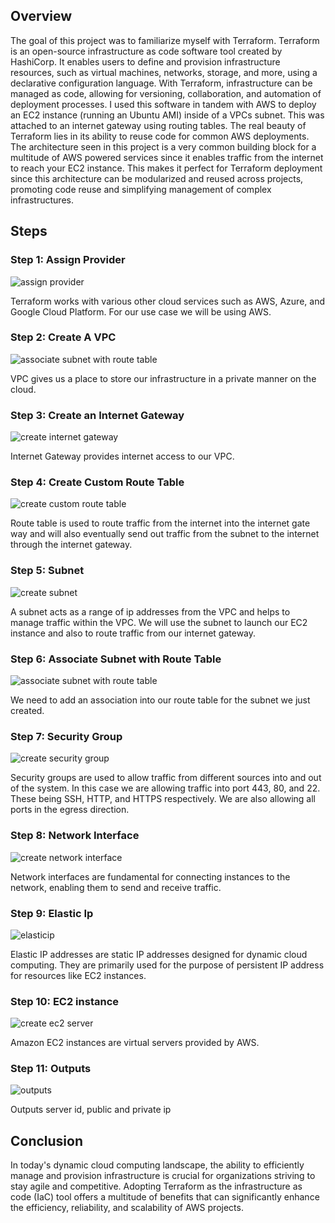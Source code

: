 ## Overview
The goal of this project was to familiarize myself with Terraform. Terraform is an open-source infrastructure as code software tool created by HashiCorp. It enables users to define and provision infrastructure resources, such as virtual machines, networks, storage, and more, using a declarative configuration language. With Terraform, infrastructure can be managed as code, allowing for versioning, collaboration, and automation of deployment processes. I used this software in tandem with AWS to deploy an EC2 instance (running an Ubuntu AMI) inside of a VPCs subnet. This was attached to an internet gateway using routing tables. The real beauty of Terraform lies in its ability to reuse code for common AWS deployments. The architecture seen in this project is a very common building block for a multitude of AWS powered services since it enables traffic from the internet to reach your EC2 instance. This makes it perfect for Terraform deployment since this architecture can be modularized and reused across projects, promoting code reuse and simplifying management of complex infrastructures.

## Steps

### Step 1: Assign Provider
![assign provider](https://github.com/sauravnakarmi/TerraformProject/assets/70821330/eac785d2-6770-4f6e-ae0b-421b89ed55cf)

Terraform works with various other cloud services such as AWS, Azure, and Google Cloud Platform. For our use case we will be using AWS.

### Step 2: Create A VPC
![associate subnet with route table](https://github.com/sauravnakarmi/TerraformProject/assets/70821330/2dfda096-b6d6-4356-8448-fdb3dd1a591a)

VPC gives us a place to store our infrastructure in a private manner on the cloud. 

### Step 3: Create an Internet Gateway
![create internet gateway](https://github.com/sauravnakarmi/TerraformProject/assets/70821330/c500bc7c-bfa7-46ee-95f3-2a173b2b9b1b)

Internet Gateway provides internet access to our VPC. 

### Step 4: Create Custom Route Table
![create custom route table](https://github.com/sauravnakarmi/TerraformProject/assets/70821330/d182e7c2-86aa-46a9-803f-2b972a0f329c)

Route table is used to route traffic from the internet into the internet gate way and will also eventually send out traffic from the subnet to the internet through the internet gateway. 

### Step 5: Subnet
![create subnet](https://github.com/sauravnakarmi/TerraformProject/assets/70821330/9bec3f59-3944-45be-903e-3b10f6dab42e)

A subnet acts as a range of ip addresses from the VPC and helps to manage traffic within the VPC. We will use the subnet to launch our EC2 instance and also to route traffic from our internet gateway. 

### Step 6: Associate Subnet with Route Table
![associate subnet with route table](https://github.com/sauravnakarmi/TerraformProject/assets/70821330/2dfda096-b6d6-4356-8448-fdb3dd1a591a)

We need to add an association into our route table for the subnet we just created. 

### Step 7: Security Group
![create security group](https://github.com/sauravnakarmi/TerraformProject/assets/70821330/30b6c3c2-58e2-410a-9bea-a0f50f5c5120)

Security groups are used to allow traffic from different sources into and out of the system. In this case we are allowing traffic into port 443, 80, and 22. These being SSH, HTTP, and HTTPS respectively. We are also allowing all ports in the egress direction. 

### Step 8: Network Interface
![create network interface](https://github.com/sauravnakarmi/TerraformProject/assets/70821330/b10d759e-afb5-4412-a987-44c32f520f2c)

Network interfaces are fundamental for connecting instances to the network, enabling them to send and receive traffic. 

### Step 9: Elastic Ip 
![elasticip](https://github.com/sauravnakarmi/TerraformProject/assets/70821330/77375599-1311-4b77-a870-6180d2dedac2)

Elastic IP addresses are static IP addresses designed for dynamic cloud computing. They are primarily used for the purpose of persistent IP address for resources like EC2 instances. 

### Step 10: EC2 instance
![create ec2 server](https://github.com/sauravnakarmi/TerraformProject/assets/70821330/980502a8-1e2a-48ce-aca8-0b04a3715e29)

Amazon EC2 instances are virtual servers provided by AWS.

### Step 11: Outputs
![outputs](https://github.com/sauravnakarmi/TerraformProject/assets/70821330/11c087e1-8d90-458a-a0a9-fdd678b0a8b9)

Outputs server id, public and private ip

## Conclusion
In today's dynamic cloud computing landscape, the ability to efficiently manage and provision infrastructure is crucial for organizations striving to stay agile and competitive. Adopting Terraform as the infrastructure as code (IaC) tool offers a multitude of benefits that can significantly enhance the efficiency, reliability, and scalability of AWS projects.
